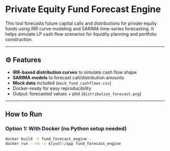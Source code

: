 #  Private Equity Fund Forecast Engine

This tool forecasts future capital calls and distributions for private equity funds using IRR curve modeling and SARIMA time-series forecasting. It helps simulate LP cash flow scenarios for liquidity planning and portfolio construction.

---

## ⚙️ Features

-  **IRR-based distribution curves** to simulate cash flow shape
-  **SARIMA models** to forecast call/distribution amounts
-  **Mock data** included (`mock_fund_cashflows.csv`)
-  Docker-ready for easy reproducibility
-  Output: forecasted values + plot (`distribution_forecast.png`)

---

##  How to Run

### Option 1: With Docker (no Python setup needed)

```bash
docker build -t fund_forecast_engine .
docker run --rm -v $(pwd):/app fund_forecast_engine
```
